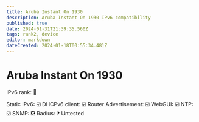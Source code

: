```yaml
---
title: Aruba Instant On 1930
description: Aruba Instant On 1930 IPv6 compatibility
published: true
date: 2024-01-31T21:39:35.560Z
tags: rank2, device
editor: markdown
dateCreated: 2024-01-18T00:55:34.481Z
---
```


# Aruba Instant On 1930

IPv6 rank: :2nd_place_medal:

Static IPv6: :ballot_box_with_check:
DHCPv6 client: :ballot_box_with_check:
Router Advertisement: :ballot_box_with_check:
WebGUI: :ballot_box_with_check:
NTP: :ballot_box_with_check:
SNMP: :negative_squared_cross_mark:
Radius: :question: Untested
